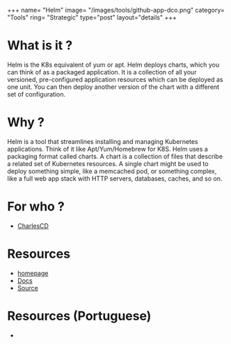 +++
name= "Helm"
image= "/images/tools/github-app-dco.png"
category= "Tools"
ring= "Strategic"
type="post"
layout="details"
+++

# What is it ?

Helm is the K8s equivalent of yum or apt. Helm deploys charts, which you can think of as a packaged application. It is a collection of all your versioned, pre-configured application resources which can be deployed as one unit. You can then deploy another version of the chart with a different set of configuration.

# Why ?

Helm is a tool that streamlines installing and managing Kubernetes applications. Think of it like Apt/Yum/Homebrew for K8S.
Helm uses a packaging format called charts. A chart is a collection of files that describe a related set of Kubernetes resources. A single chart might be used to deploy something simple, like a memcached pod, or something complex, like a full web app stack with HTTP servers, databases, caches, and so on.

# For who ?
* [CharlesCD](https://charlescd.io/)

# Resources
* [homepage](https://helm.sh/)
* [Docs](https://helm.sh/docs/)
* [Source](https://github.com/helm/helm)

# Resources (Portuguese)
* []()
